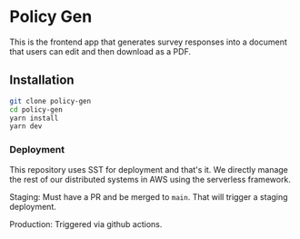 # Policy Gen

This is the frontend app that generates survey responses into a document that users can edit and then download as a PDF.

## Installation


```bash
git clone policy-gen
cd policy-gen
yarn install
yarn dev

```

### Deployment

This repository uses SST for deployment and that's it. We directly manage the rest of our distributed systems in AWS using the serverless framework.

Staging: Must have a PR and be merged to `main`. That will trigger a staging deployment.

Production: Triggered via github actions.
